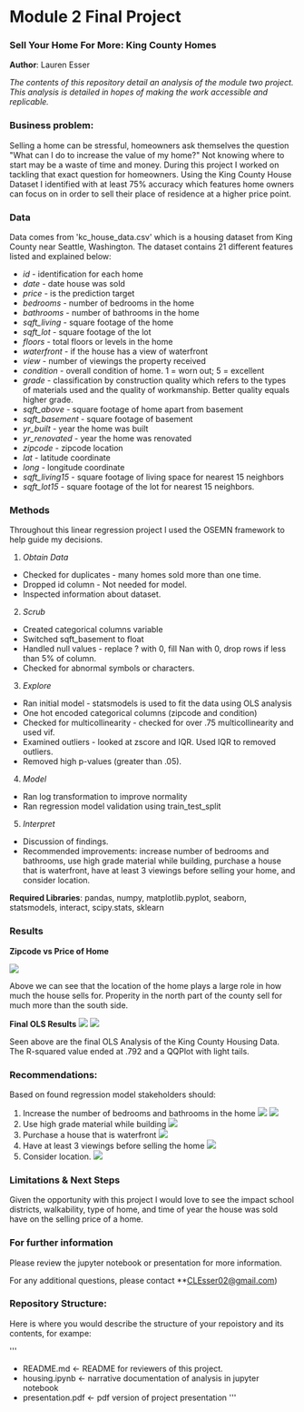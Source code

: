 
# Module 2 Final Project
### Sell Your Home For More: King County Homes

**Author**: Lauren Esser

*The contents of this repository detail an analysis of the module two project. This analysis is detailed in hopes of making the work accessible and replicable.*


### Business problem:
Selling a home can be stressful, homeowners ask themselves the question "What can I do to increase the value of my home?" Not knowing where to start may be a waste of time and money. During this project I worked on tackling that exact question for homeowners. Using the King County House Dataset I identified with at least 75% accuracy which features home owners can focus on in order to sell their place of residence at a higher price point.


### Data
Data comes from 'kc_house_data.csv' which is a housing dataset from King County near Seattle, Washington. The dataset contains 21 different features listed and explained below:

* *id* - identification for each home
* *date* - date house was sold
* *price* - is the prediction target
* *bedrooms* - number of bedrooms in the home
* *bathrooms* - number of bathrooms in the home
* *sqft_living* - square footage of the home
* *sqft_lot* - square footage of the lot
* *floors* - total floors or levels in the home
* *waterfront* - if the house has a view of waterfront
* *view* - number of viewings the property received
* *condition* - overall condition of home. 1 = worn out; 5 = excellent
* *grade* - classification by construction quality which refers to the types of materials used and the quality of workmanship. Better quality equals higher grade.
* *sqft_above* - square footage of home apart from basement
* *sqft_basement* - square footage of basement
* *yr_built* - year the home was built
* *yr_renovated* - year the home was renovated
* *zipcode* - zipcode location
* *lat* - latitude coordinate
* *long* - longitude coordinate
* *sqft_living15* - square footage of living space for nearest 15 neighbors
* *sqft_lot15* - square footage of the lot for nearest 15 neighbors.


### Methods
Throughout this linear regression project I used the OSEMN framework to help guide my decisions. 
1. *Obtain Data*
* Checked for duplicates - many homes sold more than one time.
* Dropped id column - Not needed for model.
* Inspected information about dataset.
2. *Scrub* 
* Created categorical columns variable
* Switched sqft_basement to float
* Handled null values - replace ? with 0, fill Nan with 0, drop rows if less than 5% of column.
* Checked for abnormal symbols or characters.
3. *Explore* 
* Ran initial model - statsmodels is used to fit the data using OLS analysis
* One hot encoded categorical columns (zipcode and condition)
* Checked for multicollinearity - checked for over .75 multicollinearity and used vif.
* Examined outliers - looked at zscore and IQR. Used IQR to removed outliers.
* Removed high p-values (greater than .05).
4. *Model* 
* Ran log transformation to improve normality
* Ran regression model validation using train_test_split
5. *Interpret* 
* Discussion of findings.
* Recommended improvements: increase number of bedrooms and bathrooms, use high grade material while building, purchase a house that is waterfront, have at least 3 viewings before selling your home, and consider location.
    
    
**Required Libraries**: pandas, numpy, matplotlib.pyplot, seaborn, statsmodels, interact, scipy.stats, sklearn


### Results

**Zipcode vs Price of Home**

![](images/Screen%20Shot%202020-09-07%20at%209.42.32%20AM.png)

Above we can see that the location of the home plays a large role in how much the house sells for. Properity in the north part of the county sell for much more than the south side.


**Final OLS Results**
![](images/Final%20OLS.png)
![](images/Final%20QQ.png)

Seen above are the final OLS Analysis of the King County Housing Data. The R-squared value ended at .792 and a QQPlot with light tails.


### Recommendations:
Based on found regression model stakeholders should:
1. Increase the number of bedrooms and bathrooms in the home
![](images/Bedrooms.png)
![](images/Bathrooms.png)
2. Use high grade material while building
![](images/Grade.png)
3. Purchase a house that is waterfront
![](images/Waterfront.png)
4. Have at least 3 viewings before selling the home
![](images/View.png)
5. Consider location.
![](images/location.png)

### Limitations & Next Steps
Given the opportunity with this project I would love to see the impact school districts, walkability, type of home, and time of year the house was sold have on the selling price of a home. 


### For further information
Please review the jupyter notebook or presentation for more information.

For any additional questions, please contact **CLEsser02@gmail.com)

### Repository Structure:
Here is where you would describe the structure of your repoistory and its contents, for exampe:


'''
* README.md                       <- README for reviewers of this project.
* housing.ipynb             <- narrative documentation of analysis in jupyter notebook
* presentation.pdf                <- pdf version of project presentation
'''
 
 


